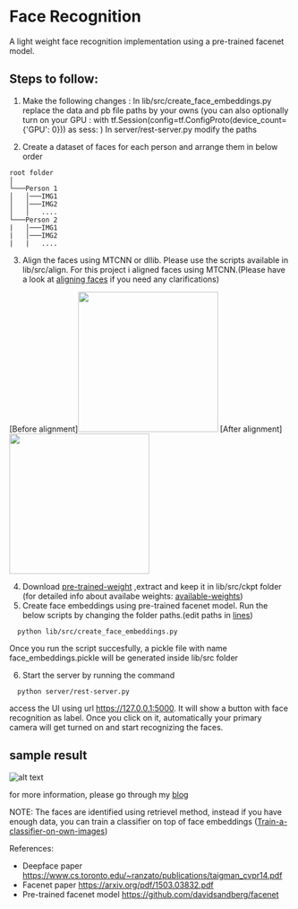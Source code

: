 # Face Recognition

A light weight face recognition implementation using a pre-trained facenet model. 

## Steps to follow:
1. Make the following changes :
In lib/src/create_face_embeddings.py replace the data and pb file paths by your owns (you can also optionally turn on your GPU :  with tf.Session(config=tf.ConfigProto(device_count={'GPU': 0})) as sess: )
In server/rest-server.py modify the paths


2. Create a dataset of faces for each person and arrange them in below order
```
root folder  
│
└───Person 1
│   │───IMG1
│   │───IMG2
│   │   ....
└───Person 2
|   │───IMG1
|   │───IMG2
|   |   ....
```
3. Align the faces using MTCNN or dllib. Please use the scripts available in lib/src/align. For this project i aligned faces using MTCNN.(Please have a look at [aligning faces](https://github.com/davidsandberg/facenet/wiki/Validate-on-lfw#4-align-the-lfw-dataset) if you need any clarifications) 

[Before alignment]<img src="https://github.com/vinayakkailas/face_recognition/blob/master/server/static/images/1.jpg"  width="250" height="250" />    [After alignment] <img src="https://github.com/vinayakkailas/face_recognition/blob/master/server/static/images/2.png"  width="250" height="250" /> 

4. Download [pre-trained-weight](https://drive.google.com/open?id=1R77HmFADxe87GmoLwzfgMu_HY0IhcyBz) ,extract and keep it in lib/src/ckpt folder (for detailed info about availabe weights: [available-weights](https://github.com/davidsandberg/facenet#pre-trained-models)) 
5. Create face embeddings using pre-trained facenet model. Run the below scripts by changing the folder paths.(edit paths in [lines](https://github.com/vinayakkailas/face_recognition/blob/49ed6e80a4205e6a8fa1a18dbdc8976d4be29535/lib/src/create_face_embeddings.py#L49))
```
  python lib/src/create_face_embeddings.py 
 ```
  Once you run the script succesfully, a pickle file with name face_embeddings.pickle will be generated inside lib/src folder
 
6. Start the server by running the command
```
  python server/rest-server.py
```
  access the UI using url https://127.0.0.1:5000. It will show a button with face recognition as label. Once you click on it,      automatically your primary camera will get turned on and start recognizing the faces.
 
 ## sample result 
 
 ![alt text](https://github.com/vinayakkailas/face_recognition/blob/master/server/static/images/vinayak.jpeg)
 
for more information, please go through my [blog](https://medium.com/@vinayakvarrier/building-a-real-time-face-recognition-system-using-pre-trained-facenet-model-f1a277a06947)  

NOTE: The faces are identified using retrievel method, instead if you have enough data, you can train a classifier on top of face embeddings ([Train-a-classifier-on-own-images](https://github.com/davidsandberg/facenet/wiki/Train-a-classifier-on-own-images)) 

References:

* Deepface paper https://www.cs.toronto.edu/~ranzato/publications/taigman_cvpr14.pdf
* Facenet paper https://arxiv.org/pdf/1503.03832.pdf
* Pre-trained facenet model https://github.com/davidsandberg/facenet
